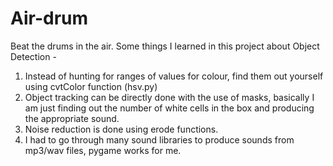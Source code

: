 # Air-drum
Beat the drums in the air.
Some things I learned in this project about Object Detection - 
1. Instead of hunting for ranges of values for colour, find them out yourself using cvtColor function (hsv.py)
2. Object tracking can be directly done with the use of masks, basically I am just finding out the number of white cells in the    box and producing the appropriate sound.
3. Noise reduction is done using erode functions.
4. I had to go through many sound libraries to produce sounds from mp3/wav files, pygame works for me.

